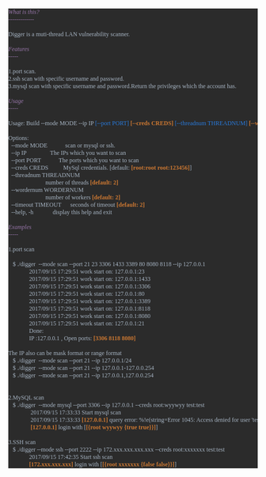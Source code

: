 <pre style="background-color: #2b2b2b; color: #a9b7c6; font-family: 'Menlo'; font-size: 9.0pt;" class=""><span style="color: #9876aa; font-style: italic;">What is this?
</span><span style="color: #9876aa; font-style: italic;">-------------
</span>
Digger is a muti-thread LAN vulnerability scanner.

<span style="color: #9876aa; font-style: italic;">Features
</span><span style="color: #9876aa; font-style: italic;">----- 
</span>
1.port scan.
2.ssh scan with specific username and password.
3.mysql scan with specific username and password.Return the privileges which the account has.

<span style="color: #9876aa; font-style: italic;">Usage 
</span><span style="color: #9876aa; font-style: italic;">----- 
</span>
Usage: Build --mode MODE --ip IP <span style="color: #287bde;">[--port PORT] </span><span style="color: #cc7832; font-weight: bold;">[--creds CREDS] </span><span style="color: #287bde;">[--threadnum THREADNUM] </span><span style="color: #cc7832; font-weight: bold;">[--wordernum WORDERNUM] [--timeout TIMEOUT]
</span>
Options:
  --mode MODE            scan or mysql or ssh.
  --ip IP                The IPs which you want to scan
  --port PORT            The ports which you want to scan
  --creds CREDS          MySql credentials. [default: <span style="color: #cc7832; font-weight: bold;">[root:root root:123456]</span>]
  --threadnum THREADNUM
                         number of threads <span style="color: #cc7832; font-weight: bold;">[default: 2]
</span>  --wordernum WORDERNUM
                         number of workers <span style="color: #cc7832; font-weight: bold;">[default: 2]
</span>  --timeout TIMEOUT      seconds of timeout <span style="color: #cc7832; font-weight: bold;">[default: 2]
</span>  --help, -h             display this help and exit

<span style="color: #9876aa; font-style: italic;">Examples
</span><span style="color: #9876aa; font-style: italic;">----- 
</span>
1.port scan

   $ ./digger  --mode scan --port 21 23 3306 1433 3389 80 8080 8118 --ip 127.0.0.1
              2017/09/15 17:29:51 work start on: 127.0.0.1:23
              2017/09/15 17:29:51 work start on: 127.0.0.1:1433
              2017/09/15 17:29:51 work start on: 127.0.0.1:3306
              2017/09/15 17:29:51 work start on: 127.0.0.1:80
              2017/09/15 17:29:51 work start on: 127.0.0.1:3389
              2017/09/15 17:29:51 work start on: 127.0.0.1:8118
              2017/09/15 17:29:51 work start on: 127.0.0.1:8080
              2017/09/15 17:29:51 work start on: 127.0.0.1:21
              Done:
              IP :127.0.0.1 , Open ports: <span style="color: #cc7832; font-weight: bold;">[3306 8118 8080]
</span>
The IP also can be mask format or range format              
   $ ./digger  --mode scan --port 21 --ip 127.0.0.1/24
   $ ./digger  --mode scan --port 21 --ip 127.0.0.1-127.0.0.254
   $ ./digger  --mode scan --port 21 --ip 127.0.0.1,127.0.0.254
   
   
2.MySQL scan
   $ ./digger  --mode mysql --port 3306 --ip 127.0.0.1 --creds root:wyywyy test:test
               2017/09/15 17:33:33 Start mysql scan
               2017/09/15 17:33:33 <span style="color: #cc7832; font-weight: bold;">[127.0.0.1] </span>query error: %!e(string=Error 1045: Access denied for user 'test'@'localhost' (using password: YES))
               <span style="color: #cc7832; font-weight: bold;">[127.0.0.1] </span>login with [<span style="color: #cc7832; font-weight: bold;">[{root wyywyy {true true}}]</span>]

3.SSH scan
   $ ./digger --mode ssh --port 2222 --ip 172.xxx.xxx.xxx.xxx --creds root:xxxxxxx test:test
              2017/09/15 17:42:35 Start ssh scan
              <span style="color: #cc7832; font-weight: bold;">[172.xxx.xxx.xxx] </span>login with [<span style="color: #cc7832; font-weight: bold;">[{root xxxxxxx {false false}}]</span>]</pre>
